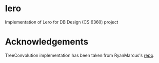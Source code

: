 # lero
Implementation of Lero for DB Design (CS 6360) project

# Acknowledgements
TreeConvolution implementation has been taken from RyanMarcus's [repo](https://github.com/RyanMarcus/TreeConvolution). 
